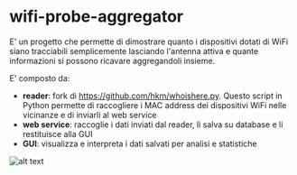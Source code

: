 # wifi-probe-aggregator
E' un progetto che permette di dimostrare quanto i dispositivi dotati di WiFi siano tracciabili semplicemente lasciando l'antenna attiva e quante informazioni si possono ricavare aggregandoli insieme.

E' composto da:
 - **reader**: fork di https://github.com/hkm/whoishere.py. Questo script in Python permette di raccogliere i MAC address dei dispositivi WiFi nelle vicinanze e di inviarli al web service
 - **web service**: raccoglie i dati inviati dal reader, li salva su database e li restituisce alla GUI
 - **GUI**: visualizza e interpreta i dati salvati per analisi e statistiche

![alt text](https://github.com/loviuz/wifi-probe-aggregator/blob/master/sketch.png?raw=true)

